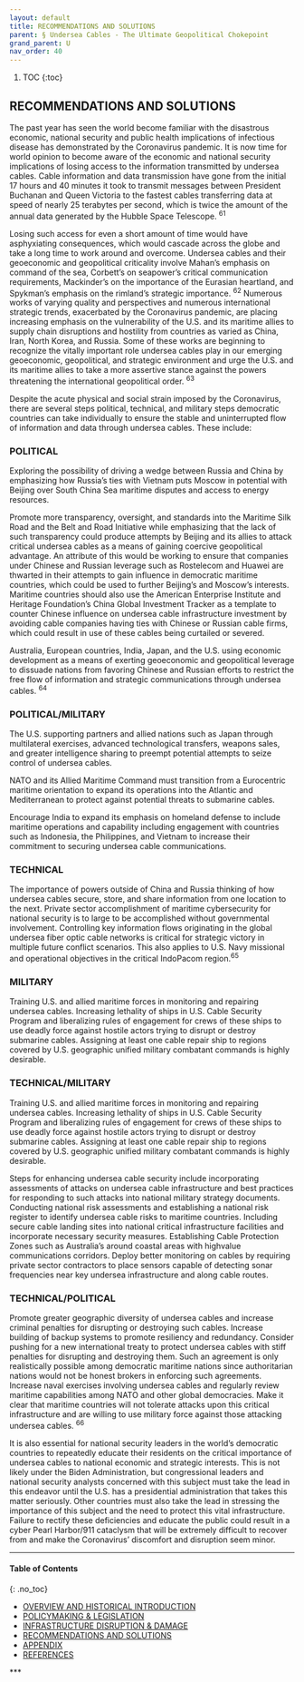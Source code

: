 ```yaml
---
layout: default
title: RECOMMENDATIONS AND SOLUTIONS 
parent: § Undersea Cables - The Ultimate Geopolitical Chokepoint  
grand_parent: U
nav_order: 40 
---
```

<style>
.dont-break-out {
  /* These are technically the same, but use both */
  overflow-wrap: break-word;
  word-wrap: break-word;

     -ms-word-break: break-all;
  /* This is the dangerous one in WebKit, as it breaks things wherever */
  word-break: break-all;
  /* Instead use this non-standard one: */
  word-break: break-word;
}

.youtube-container {
    position: relative;
    width: 100%;
    height: 0;
    padding-bottom: 56.25%;
}
.youtube-video {
    position: absolute;
    top: 0;
    left: 0;
    width: 100%;
    height: 100%;
}

</style>

<div class="dont-break-out" markdown="1">

1. TOC
{:toc}

## RECOMMENDATIONS AND SOLUTIONS
The past year has seen the world become familiar with the disastrous economic, national security and public health implications of infectious disease has demonstrated by the Coronavirus pandemic. It is now time for world opinion to become aware of the economic and national security implications of losing access to the information transmitted by undersea cables. Cable information and data transmission have gone from the initial 17 hours and 40 minutes it took to transmit messages between President Buchanan and Queen Victoria to the fastest cables transferring data at speed of nearly 25 terabytes per second, which is twice the amount of the annual data generated by the Hubble Space Telescope. <sup>61</sup>

Losing such access for even a short amount of time would have asphyxiating consequences, which would cascade across the globe and take a long time to work around and overcome. Undersea cables and their geoeconomic and geopolitical criticality involve Mahan’s emphasis on command of the sea, Corbett’s on seapower’s critical communication requirements, Mackinder’s on the importance of the Eurasian heartland, and Spykman’s emphasis on the rimland’s strategic importance. <sup>62</sup> Numerous works of varying quality and perspectives and numerous international strategic trends, exacerbated by the Coronavirus pandemic, are placing increasing emphasis on the vulnerability of the U.S. and its maritime allies to supply chain disruptions and hostility from countries as varied as China, Iran, North Korea, and Russia. Some of these works are beginning to recognize the vitally important role undersea cables play in our emerging geoeconomic, geopolitical, and strategic environment and urge the U.S. and its maritime allies to take a more assertive stance against the powers threatening the international geopolitical order. <sup>63</sup>

Despite the acute physical and social strain imposed by the Coronavirus, there are several steps political, technical, and military steps democratic countries can take individually to ensure the stable and uninterrupted flow of information and data through undersea cables. These include:

### POLITICAL
Exploring the possibility of driving a wedge between Russia and China by emphasizing how Russia’s ties with Vietnam puts Moscow in potential with Beijing over South China Sea maritime disputes and
access to energy resources.

Promote more transparency, oversight, and standards into the Maritime Silk Road and the Belt and Road Initiative while emphasizing that the lack of such transparency could produce attempts by Beijing and its allies to attack critical undersea cables as a means of gaining coercive geopolitical advantage. An attribute of this would be working to ensure that companies under Chinese and Russian leverage such as Rostelecom and Huawei are thwarted in their attempts to gain influence in democratic maritime countries, which could be used to further Beijing’s and Moscow’s interests. Maritime countries should also use the American Enterprise Institute and Heritage Foundation’s China Global Investment Tracker as a template to counter Chinese influence on undersea cable infrastructure investment by avoiding cable companies having ties with Chinese or Russian cable firms, which could result in use of these cables being curtailed or severed.

Australia, European countries, India, Japan, and the U.S. using economic development as a means of exerting geoeconomic and geopolitical leverage to dissuade nations from favoring Chinese and Russian efforts to restrict the free flow of information and strategic communications through undersea cables. <sup>64</sup>

### POLITICAL/MILITARY
The U.S. supporting partners and allied nations such as Japan through multilateral exercises, advanced technological transfers, weapons sales, and greater intelligence sharing to preempt potential attempts to seize control of undersea cables.

NATO and its Allied Maritime Command must transition from a Eurocentric maritime orientation to expand its operations into the Atlantic and Mediterranean to protect against potential threats to submarine cables.

Encourage India to expand its emphasis on homeland defense to include maritime operations and capability including engagement with countries such as Indonesia, the Philippines, and Vietnam to increase their commitment to securing undersea cable communications.

### TECHNICAL
The importance of powers outside of China and Russia thinking of how undersea cables secure, store, and share information from one location to the next. Private sector accomplishment of maritime cybersecurity for national security is to large to be accomplished without governmental involvement. Controlling key information flows originating in the global undersea fiber optic cable networks is critical for strategic victory in multiple future conflict scenarios. This also applies to U.S. Navy missional and operational objectives in the critical IndoPacom region.<sup>65</sup>

### MILITARY
Training U.S. and allied maritime forces in monitoring and repairing undersea cables. Increasing lethality of ships in U.S. Cable Security Program and liberalizing rules of engagement for crews of these ships to use deadly force against hostile actors trying to disrupt or destroy submarine cables. Assigning at least one cable repair ship to regions covered by U.S. geographic unified military combatant commands is highly desirable.

### TECHNICAL/MILITARY
Training U.S. and allied maritime forces in monitoring and repairing undersea cables. Increasing lethality of ships in U.S. Cable Security Program and liberalizing rules of engagement for crews of these ships to use deadly force against hostile actors trying to disrupt or destroy submarine cables. Assigning at least one cable repair ship to regions covered by U.S. geographic unified military combatant commands is highly desirable.

Steps for enhancing undersea cable security include incorporating assessments of attacks on undersea cable infrastructure and best practices for responding to such attacks into national military strategy documents. Conducting national risk assessments and establishing a national risk register to identify undersea cable risks to maritime countries. Including secure cable landing sites into national critical infrastructure facilities and incorporate necessary security measures. Establishing Cable Protection Zones such as Australia’s around coastal areas with highvalue communications corridors. Deploy better monitoring on cables by requiring private sector contractors to place sensors capable of detecting sonar frequencies near key undersea infrastructure and along cable routes.

### TECHNICAL/POLITICAL
Promote greater geographic diversity of undersea cables and increase criminal penalties for disrupting or destroying such cables. Increase building of backup systems to promote resiliency and redundancy. Consider pushing for a new international treaty to protect undersea cables with stiff penalties for disrupting and destroying them. Such an agreement is only realistically possible among democratic maritime nations since authoritarian nations would not be honest brokers in enforcing such agreements. Increase naval exercises involving undersea cables and regularly review maritime capabilities among NATO and other global democracies. Make it clear that maritime countries will not tolerate attacks upon this critical infrastructure and are willing to use military force against those attacking undersea cables. <sup>66</sup>

It is also essential for national security leaders in the world’s democratic countries to repeatedly educate their residents on the critical importance of undersea cables to national economic and strategic interests. This is not likely under the Biden Administration, but congressional leaders and national security analysts concerned with this subject must take the lead in this endeavor until the U.S. has a presidential administration that takes this matter seriously. Other countries must also take the lead in stressing the importance of this subject and the need to protect this vital infrastructure. Failure to rectify these deficiencies and educate the public could result in a cyber Pearl Harbor/911 cataclysm that will be extremely difficult to recover from and make the Coronavirus’ discomfort and disruption seem minor.

***

#### Table of Contents
{: .no_toc}

<ul><li> <a href="/docs/U/Undersea-Cables-The-Ultimate-Geopolitical-Chokepoint-1/">
OVERVIEW AND HISTORICAL INTRODUCTION</a></li><li> <a href="/docs/U/Undersea-Cables-The-Ultimate-Geopolitical-Chokepoint-2/">
POLICYMAKING & LEGISLATION</a></li><li> <a href="/docs/U/Undersea-Cables-The-Ultimate-Geopolitical-Chokepoint-3/">
INFRASTRUCTURE DISRUPTION & DAMAGE</a></li><li> <a href="/docs/U/Undersea-Cables-The-Ultimate-Geopolitical-Chokepoint-4/">
RECOMMENDATIONS AND SOLUTIONS</a></li><li> <a href="/docs/U/Undersea-Cables-The-Ultimate-Geopolitical-Chokepoint-5/">
APPENDIX</a></li><li> <a href="/docs/U/Undersea-Cables-The-Ultimate-Geopolitical-Chokepoint-6/">
REFERENCES</a></li></ul>
***

</div>
